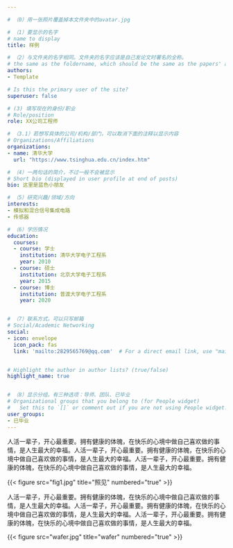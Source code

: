 ```yaml
---

# （0）用一张照片覆盖掉本文件夹中的avatar.jpg

# （1）要显示的名字
# name to display
title: 样例

# （2）与文件夹的名字相同。文件夹的名字应该是自己发论文时署名的全称。
# the same as the foldername, which should be the same as the papers' author name.
authors:
- Template

# Is this the primary user of the site?
superuser: false

# (3) 填写现在的身份/职业
# Role/position
role: XX公司工程师

# （3.1）若想写具体的公司/机构/部门，可以取消下面的注释以显示内容
# Organizations/Affiliations
organizations:
- name: 清华大学
  url: "https://www.tsinghua.edu.cn/index.htm"

# （4）一两句话的简介，不过一般不会被显示
# Short bio (displayed in user profile at end of posts)
bio: 这里是蓝色小朋友

# （5）研究兴趣/领域/方向
interests:
- 模拟和混合信号集成电路
- 传感器

# （6）学历情况
education:
  courses:
  - course: 学士
    institution: 清华大学电子工程系
    year: 2010
  - course: 硕士
    institution: 北京大学电子工程系
    year: 2015
  - course: 博士
    institution: 普渡大学电子工程系
    year: 2020


# （7）联系方式，可以只写邮箱
# Social/Academic Networking
social:
- icon: envelope
  icon_pack: fas
  link: 'mailto:2829565769@qq.com'  # For a direct email link, use "mailto:test@example.org".


# Highlight the author in author lists? (true/false)
highlight_name: true


# （8）显示分组。有三种选项：导师、团队、已毕业
# Organizational groups that you belong to (for People widget)
#   Set this to `[]` or comment out if you are not using People widget.
user_groups:
- 已毕业
---
```


<!-- 一段或者多段自我介绍，推荐200字以上。可以配图 -->
人活一辈子，开心最重要。拥有健康的体魄，在快乐的心境中做自己喜欢做的事情，是人生最大的幸福。人活一辈子，开心最重要。拥有健康的体魄，在快乐的心境中做自己喜欢做的事情，是人生最大的幸福。人活一辈子，开心最重要。拥有健康的体魄，在快乐的心境中做自己喜欢做的事情，是人生最大的幸福。

{{< figure src="fig1.jpg" title="照见" numbered="true" >}}

人活一辈子，开心最重要。拥有健康的体魄，在快乐的心境中做自己喜欢做的事情，是人生最大的幸福。人活一辈子，开心最重要。拥有健康的体魄，在快乐的心境中做自己喜欢做的事情，是人生最大的幸福。人活一辈子，开心最重要。拥有健康的体魄，在快乐的心境中做自己喜欢做的事情，是人生最大的幸福。

{{< figure src="wafer.jpg" title="wafer" numbered="true" >}}